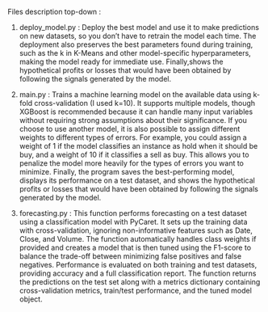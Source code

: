 Files description top-down :

1) deploy_model.py : Deploy the best model and use it to make predictions on new datasets, so you don’t have to retrain the model each time. The deployment also preserves the best parameters found during training, such as the k in K-Means and other model-specific hyperparameters, making the model ready for immediate use. Finally,shows the hypothetical profits or losses that would have been obtained by following the signals generated by the model.

2) main.py : Trains a machine learning model on the available data using k-fold cross-validation (I used k=10). It supports multiple models, though XGBoost is recommended because it can handle many input variables without requiring strong assumptions about their significance.
If you choose to use another model, it is also possible to assign different weights to different types of errors. For example, you could assign a weight of 1 if the model classifies an instance as hold when it should be buy, and a weight of 10 if it classifies a sell as buy. This allows you to penalize the model more heavily for the types of errors you want to minimize.
Finally, the program saves the best-performing model, displays its performance on a test dataset, and shows the hypothetical profits or losses that would have been obtained by following the signals generated by the model.

3) forecasting.py : This function performs forecasting on a test dataset using a classification model with PyCaret. It sets up the training data with cross-validation, ignoring non-informative features such as Date, Close, and Volume.
The function automatically handles class weights if provided and creates a model that is then tuned using the F1-score to balance the trade-off between minimizing false positives and false negatives.
Performance is evaluated on both training and test datasets, providing accuracy and a full classification report. The function returns the predictions on the test set along with a metrics dictionary containing cross-validation metrics, train/test performance, and the tuned model object.

